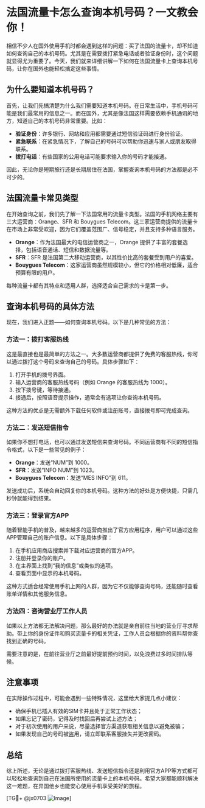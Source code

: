 # 法国流量卡怎么查询本机号码？一文教会你！

相信不少人在国外使用手机时都会遇到这样的问题：买了法国的流量卡，却不知道如何查询自己的本机号码。尤其是在需要拨打紧急电话或者验证身份时，这个问题就显得尤为重要了。今天，我们就来详细讲解一下如何在法国流量卡上查询本机号码，让你在国外也能轻松搞定这些事情。

## 为什么要知道本机号码？

首先，让我们先搞清楚为什么我们需要知道本机号码。在日常生活中，手机号码可能是我们最常用的信息之一。而在国外，尤其是像法国这样需要依赖手机通讯的地方，知道自己的本机号码非常重要。比如：

- **验证身份**：许多银行、网站和应用都需要通过短信验证码进行身份验证。
- **紧急联系**：在紧急情况下，了解自己的号码可以帮助你迅速与家人或朋友取得联系。
- **拨打电话**：有些国家的公用电话可能要求输入你的号码才能接通。

因此，无论你是短期旅行还是长期居住在法国，掌握查询本机号码的方法都是必不可少的。

## 法国流量卡常见类型

在开始查询之前，我们先了解一下法国常用的流量卡类型。法国的手机网络主要有三大运营商：Orange、SFR 和 Bouygues Telecom。这三家运营商提供的流量卡在市场上非常受欢迎，因为它们覆盖范围广、信号稳定，并且支持多种语言服务。

- **Orange**：作为法国最大的电信运营商之一，Orange 提供了丰富的套餐选择，包括语音通话、短信和数据流量等。
- **SFR**：SFR 是法国第二大移动运营商，以其性价比高的套餐受到用户的喜爱。
- **Bouygues Telecom**：这家运营商虽然规模较小，但它的价格相对低廉，适合预算有限的用户。

每种流量卡都有其特点和适用人群，选择适合自己需求的卡是第一步。

## 查询本机号码的具体方法

现在，我们进入正题——如何查询本机号码。以下是几种常见的方法：

### 方法一：拨打客服热线

这是最直接也是最简单的方法之一。大多数运营商都提供了免费的客服热线，你可以通过拨打这个号码来查询自己的号码。具体步骤如下：

1. 打开手机的拨号界面。
2. 输入运营商的客服热线号码（例如 Orange 的客服热线为 1000）。
3. 按下拨号键，等待接通。
4. 接通后，按照语音提示操作，通常会有选项让你查询本机号码。

这种方法的优点是无需额外下载任何软件或注册账号，直接拨号即可完成查询。

### 方法二：发送短信指令

如果你不想打电话，也可以通过发送短信来查询号码。不同运营商有不同的短信指令格式，以下是一些常见的例子：

- **Orange**：发送“NUM”到 1000。
- **SFR**：发送“INFO NUM”到 1023。
- **Bouygues Telecom**：发送“MES INFO”到 611。

发送成功后，系统会自动回复你的本机号码。这种方法的好处是方便快捷，只需几秒钟就能得到结果。

### 方法三：登录官方APP

随着智能手机的普及，越来越多的运营商推出了官方应用程序，用户可以通过这些APP管理自己的账户信息。以下是具体步骤：

1. 在手机应用商店搜索并下载对应运营商的官方APP。
2. 注册并登录你的账户。
3. 在主界面上找到“我的信息”或类似的选项。
4. 查看页面中显示的本机号码。

这种方式适合经常使用手机上网的人群，因为它不仅能够查询号码，还能随时查看账单详情和其他服务信息。

### 方法四：咨询营业厅工作人员

如果以上方法都无法解决问题，那么最好的办法就是亲自前往当地的营业厅寻求帮助。带上你的身份证件和购买流量卡的相关凭证，工作人员会根据你的资料帮你查找到正确的号码。

需要注意的是，在前往营业厅之前最好提前预约时间，以免浪费过多时间排队等候。

## 注意事项

在实际操作过程中，可能会遇到一些特殊情况，这里给大家提几点小建议：

- 确保手机已插入有效的SIM卡并且处于正常工作状态；
- 如果忘记了密码，记得及时找回后再尝试上述方法；
- 对于初次使用的用户来说，尽量选择官方渠道获取相关信息以避免被骗；
- 如果发现自己的号码被盗用，请立即联系客服挂失并更改密码。

## 总结

综上所述，无论是通过拨打客服热线、发送短信指令还是利用官方APP等方式都可以轻松地查询到自己在法国所使用的流量卡上的本机号码。希望大家都能顺利解决这一难题，在异国他乡也能安心使用手机享受美好的旅程。

[TG💪+ @jx0703 ![Image](https://github.com/user-attachments/assets/dbca1d08-cadb-493c-b0ec-ad6f7a83f270)]